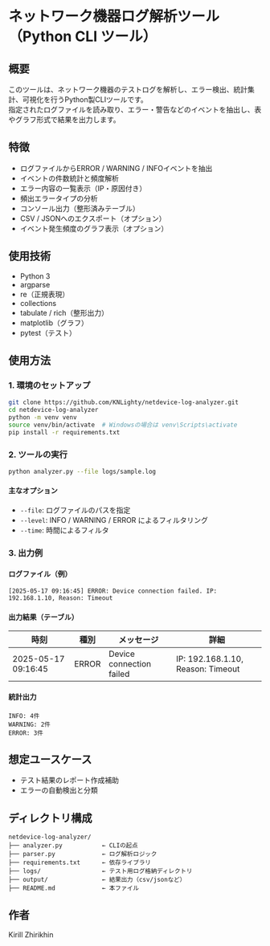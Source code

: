 # ネットワーク機器ログ解析ツール（Python CLI ツール）

## 概要

このツールは、ネットワーク機器のテストログを解析し、エラー検出、統計集計、可視化を行うPython製CLIツールです。  
指定されたログファイルを読み取り、エラー・警告などのイベントを抽出し、表やグラフ形式で結果を出力します。

## 特徴

- ログファイルからERROR / WARNING / INFOイベントを抽出
- イベントの件数統計と頻度解析
- エラー内容の一覧表示（IP・原因付き）
- 頻出エラータイプの分析
- コンソール出力（整形済みテーブル）
- CSV / JSONへのエクスポート（オプション）
- イベント発生頻度のグラフ表示（オプション）

## 使用技術

- Python 3
- argparse
- re（正規表現）
- collections
- tabulate / rich（整形出力）
- matplotlib（グラフ）
- pytest（テスト）

## 使用方法

### 1. 環境のセットアップ

```bash
git clone https://github.com/KNLighty/netdevice-log-analyzer.git
cd netdevice-log-analyzer
python -m venv venv
source venv/bin/activate  # Windowsの場合は venv\Scripts\activate
pip install -r requirements.txt
```

### 2. ツールの実行

```bash
python analyzer.py --file logs/sample.log
```

#### 主なオプション

- `--file`: ログファイルのパスを指定
- `--level`: INFO / WARNING / ERROR によるフィルタリング
- `--time`: 時間によるフィルタ

### 3. 出力例

#### ログファイル（例）

```
[2025-05-17 09:16:45] ERROR: Device connection failed. IP: 192.168.1.10, Reason: Timeout
```

#### 出力結果（テーブル）

| 時刻               | 種別   | メッセージ                   | 詳細                       |
|--------------------|--------|------------------------------|----------------------------|
| 2025-05-17 09:16:45 | ERROR  | Device connection failed     | IP: 192.168.1.10, Reason: Timeout |

#### 統計出力

```
INFO: 4件
WARNING: 2件
ERROR: 3件
```

## 想定ユースケース

- テスト結果のレポート作成補助
- エラーの自動検出と分類

## ディレクトリ構成

```
netdevice-log-analyzer/
├── analyzer.py           ← CLIの起点
├── parser.py             ← ログ解析ロジック
├── requirements.txt      ← 依存ライブラリ
├── logs/                 ← テスト用ログ格納ディレクトリ
├── output/               ← 結果出力（csv/jsonなど）
├── README.md             ← 本ファイル
```

## 作者

Kirill Zhirikhin
